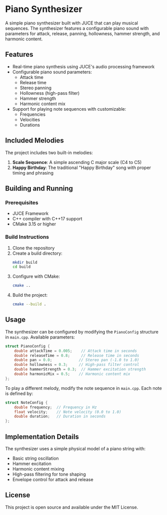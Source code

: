 # Piano Synthesizer

A simple piano synthesizer built with JUCE that can play musical sequences. The synthesizer features a configurable piano sound with parameters for attack, release, panning, hollowness, hammer strength, and harmonic content.

## Features

- Real-time piano synthesis using JUCE's audio processing framework
- Configurable piano sound parameters:
  - Attack time
  - Release time
  - Stereo panning
  - Hollowness (high-pass filter)
  - Hammer strength
  - Harmonic content mix
- Support for playing note sequences with customizable:
  - Frequencies
  - Velocities
  - Durations

## Included Melodies

The project includes two built-in melodies:

1. **Scale Sequence**: A simple ascending C major scale (C4 to C5)
2. **Happy Birthday**: The traditional "Happy Birthday" song with proper timing and phrasing

## Building and Running

### Prerequisites

- JUCE Framework
- C++ compiler with C++17 support
- CMake 3.15 or higher

### Build Instructions

1. Clone the repository
2. Create a build directory:
   ```bash
   mkdir build
   cd build
   ```
3. Configure with CMake:
   ```bash
   cmake ..
   ```
4. Build the project:
   ```bash
   cmake --build .
   ```

## Usage

The synthesizer can be configured by modifying the `PianoConfig` structure in `main.cpp`. Available parameters:

```cpp
struct PianoConfig {
    double attackTime = 0.005;    // Attack time in seconds
    double releaseTime = 0.8;     // Release time in seconds
    double pan = 0.0;            // Stereo pan (-1.0 to 1.0)
    double hollowness = 0.3;     // High-pass filter control
    double hammerStrength = 0.3;  // Hammer excitation strength
    double harmonicMix = 0.5;    // Harmonic content mix
};
```

To play a different melody, modify the note sequence in `main.cpp`. Each note is defined by:

```cpp
struct NoteConfig {
    double frequency;  // Frequency in Hz
    float velocity;    // Note velocity (0.0 to 1.0)
    double duration;   // Duration in seconds
};
```

## Implementation Details

The synthesizer uses a simple physical model of a piano string with:
- Basic string oscillation
- Hammer excitation
- Harmonic content mixing
- High-pass filtering for tone shaping
- Envelope control for attack and release

## License

This project is open source and available under the MIT License.
